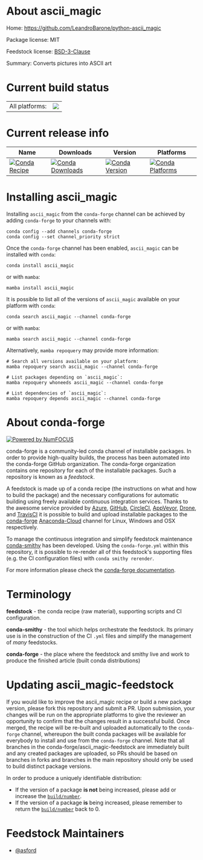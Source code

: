 About ascii_magic
=================

Home: https://github.com/LeandroBarone/python-ascii_magic

Package license: MIT

Feedstock license: [BSD-3-Clause](https://github.com/conda-forge/ascii_magic-feedstock/blob/main/LICENSE.txt)

Summary: Converts pictures into ASCII art

Current build status
====================


<table><tr><td>All platforms:</td>
    <td>
      <a href="https://dev.azure.com/conda-forge/feedstock-builds/_build/latest?definitionId=11788&branchName=main">
        <img src="https://dev.azure.com/conda-forge/feedstock-builds/_apis/build/status/ascii_magic-feedstock?branchName=main">
      </a>
    </td>
  </tr>
</table>

Current release info
====================

| Name | Downloads | Version | Platforms |
| --- | --- | --- | --- |
| [![Conda Recipe](https://img.shields.io/badge/recipe-ascii_magic-green.svg)](https://anaconda.org/conda-forge/ascii_magic) | [![Conda Downloads](https://img.shields.io/conda/dn/conda-forge/ascii_magic.svg)](https://anaconda.org/conda-forge/ascii_magic) | [![Conda Version](https://img.shields.io/conda/vn/conda-forge/ascii_magic.svg)](https://anaconda.org/conda-forge/ascii_magic) | [![Conda Platforms](https://img.shields.io/conda/pn/conda-forge/ascii_magic.svg)](https://anaconda.org/conda-forge/ascii_magic) |

Installing ascii_magic
======================

Installing `ascii_magic` from the `conda-forge` channel can be achieved by adding `conda-forge` to your channels with:

```
conda config --add channels conda-forge
conda config --set channel_priority strict
```

Once the `conda-forge` channel has been enabled, `ascii_magic` can be installed with `conda`:

```
conda install ascii_magic
```

or with `mamba`:

```
mamba install ascii_magic
```

It is possible to list all of the versions of `ascii_magic` available on your platform with `conda`:

```
conda search ascii_magic --channel conda-forge
```

or with `mamba`:

```
mamba search ascii_magic --channel conda-forge
```

Alternatively, `mamba repoquery` may provide more information:

```
# Search all versions available on your platform:
mamba repoquery search ascii_magic --channel conda-forge

# List packages depending on `ascii_magic`:
mamba repoquery whoneeds ascii_magic --channel conda-forge

# List dependencies of `ascii_magic`:
mamba repoquery depends ascii_magic --channel conda-forge
```


About conda-forge
=================

[![Powered by
NumFOCUS](https://img.shields.io/badge/powered%20by-NumFOCUS-orange.svg?style=flat&colorA=E1523D&colorB=007D8A)](https://numfocus.org)

conda-forge is a community-led conda channel of installable packages.
In order to provide high-quality builds, the process has been automated into the
conda-forge GitHub organization. The conda-forge organization contains one repository
for each of the installable packages. Such a repository is known as a *feedstock*.

A feedstock is made up of a conda recipe (the instructions on what and how to build
the package) and the necessary configurations for automatic building using freely
available continuous integration services. Thanks to the awesome service provided by
[Azure](https://azure.microsoft.com/en-us/services/devops/), [GitHub](https://github.com/),
[CircleCI](https://circleci.com/), [AppVeyor](https://www.appveyor.com/),
[Drone](https://cloud.drone.io/welcome), and [TravisCI](https://travis-ci.com/)
it is possible to build and upload installable packages to the
[conda-forge](https://anaconda.org/conda-forge) [Anaconda-Cloud](https://anaconda.org/)
channel for Linux, Windows and OSX respectively.

To manage the continuous integration and simplify feedstock maintenance
[conda-smithy](https://github.com/conda-forge/conda-smithy) has been developed.
Using the ``conda-forge.yml`` within this repository, it is possible to re-render all of
this feedstock's supporting files (e.g. the CI configuration files) with ``conda smithy rerender``.

For more information please check the [conda-forge documentation](https://conda-forge.org/docs/).

Terminology
===========

**feedstock** - the conda recipe (raw material), supporting scripts and CI configuration.

**conda-smithy** - the tool which helps orchestrate the feedstock.
                   Its primary use is in the construction of the CI ``.yml`` files
                   and simplify the management of *many* feedstocks.

**conda-forge** - the place where the feedstock and smithy live and work to
                  produce the finished article (built conda distributions)


Updating ascii_magic-feedstock
==============================

If you would like to improve the ascii_magic recipe or build a new
package version, please fork this repository and submit a PR. Upon submission,
your changes will be run on the appropriate platforms to give the reviewer an
opportunity to confirm that the changes result in a successful build. Once
merged, the recipe will be re-built and uploaded automatically to the
`conda-forge` channel, whereupon the built conda packages will be available for
everybody to install and use from the `conda-forge` channel.
Note that all branches in the conda-forge/ascii_magic-feedstock are
immediately built and any created packages are uploaded, so PRs should be based
on branches in forks and branches in the main repository should only be used to
build distinct package versions.

In order to produce a uniquely identifiable distribution:
 * If the version of a package **is not** being increased, please add or increase
   the [``build/number``](https://docs.conda.io/projects/conda-build/en/latest/resources/define-metadata.html#build-number-and-string).
 * If the version of a package **is** being increased, please remember to return
   the [``build/number``](https://docs.conda.io/projects/conda-build/en/latest/resources/define-metadata.html#build-number-and-string)
   back to 0.

Feedstock Maintainers
=====================

* [@asford](https://github.com/asford/)

